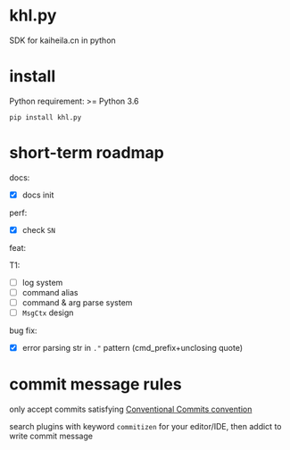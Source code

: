 # khl.py

SDK for kaiheila.cn in python

# install

Python requirement: >= Python 3.6

```shell
pip install khl.py
```

# short-term roadmap

docs:

- [x] docs init

perf:

- [x] check `SN`

feat:

T1:

- [ ] log system
- [ ] command alias
- [ ] command & arg parse system
- [ ] `MsgCtx` design

bug fix:

- [x] error parsing str in `."` pattern (cmd_prefix+unclosing quote)

# commit message rules

only accept commits satisfying [Conventional Commits convention](https://github.com/commitizen/cz-cli)

search plugins with keyword `commitizen` for your editor/IDE, then addict to write commit message